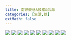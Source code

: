 ```yaml
---
title: 南锣鼓巷&鼓楼&后海
categories: [生活,她]
extMath: false
---
```



![](/assets/2024/02/25/1.JPG)
![](/assets/2024/02/25/2.JPG)
![](/assets/2024/02/25/3.JPG)
![](/assets/2024/02/25/4.jpg)
![](/assets/2024/02/25/IMG_2737.jpg)
![](/assets/2024/02/25/IMG_2739.jpg)
![](/assets/2024/02/25/IMG_2742.jpg)
![](/assets/2024/02/25/IMG_2743.jpg)
![](/assets/2024/02/25/IMG_2746.jpg)
![](/assets/2024/02/25/IMG_2748.jpg)
